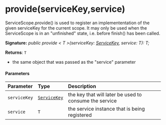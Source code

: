 # provide(serviceKey,service)



ServiceScope.provide() is used to register an implemententation of the given serviceKey for the current scope. It may only be used when the ServiceScope is in an "unfinished" state, i.e. before finish() has been called.

**Signature:** _public provide < T >(serviceKey: [ServiceKey](../../sp-core-library/class/servicekey.md)<T>, service: T): T;_

**Returns**: `T`



- the same object that was passed as the "service" parameter

#### Parameters


| Parameter	   | Type    | Description |
|:-------------|:---------------|:------------|
| `serviceKey`    | [`ServiceKey`](../../sp-core-library/class/servicekey.md)<T> | the key that will later be used to consume the service |
| `service`    | `T` | the service instance that is being registered |


